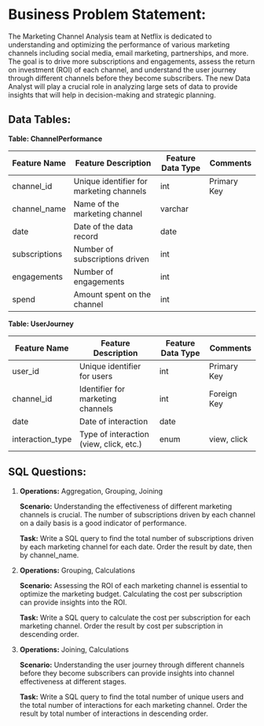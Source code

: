 # **Business Problem Statement:**

The Marketing Channel Analysis team at Netflix is dedicated to understanding and optimizing the performance of various marketing channels including social media, email marketing, partnerships, and more. The goal is to drive more subscriptions and engagements, assess the return on investment (ROI) of each channel, and understand the user journey through different channels before they become subscribers. The new Data Analyst will play a crucial role in analyzing large sets of data to provide insights that will help in decision-making and strategic planning.

## **Data Tables:**

**Table: ChannelPerformance**

| Feature Name  | Feature Description                       | Feature Data Type | Comments       |
|---------------|-------------------------------------------|-------------------|----------------|
| channel_id    | Unique identifier for marketing channels  | int               | Primary Key    |
| channel_name  | Name of the marketing channel             | varchar           |                |
| date          | Date of the data record                   | date              |                |
| subscriptions | Number of subscriptions driven            | int               |                |
| engagements   | Number of engagements                     | int               |                |
| spend         | Amount spent on the channel               | int               |                |

**Table: UserJourney**

| Feature Name    | Feature Description                       | Feature Data Type | Comments       |
|-----------------|-------------------------------------------|-------------------|----------------|
| user_id         | Unique identifier for users               | int               | Primary Key    |
| channel_id      | Identifier for marketing channels         | int               | Foreign Key    |
| date            | Date of interaction                       | date              |                |
| interaction_type| Type of interaction (view, click, etc.)   | enum              | view, click    |

## **SQL Questions:**

1. **Operations:** Aggregation, Grouping, Joining

   **Scenario:**
   Understanding the effectiveness of different marketing channels is crucial. The number of subscriptions driven by each channel on a daily basis is a good indicator of performance.

   **Task:**
   Write a SQL query to find the total number of subscriptions driven by each marketing channel for each date. Order the result by date, then by channel_name.


2. **Operations:** Grouping, Calculations

   **Scenario:**
   Assessing the ROI of each marketing channel is essential to optimize the marketing budget. Calculating the cost per subscription can provide insights into the ROI.

   **Task:**
   Write a SQL query to calculate the cost per subscription for each marketing channel. Order the result by cost per subscription in descending order.

3. **Operations:** Joining, Calculations

   **Scenario:**
   Understanding the user journey through different channels before they become subscribers can provide insights into channel effectiveness at different stages.

   **Task:**
   Write a SQL query to find the total number of unique users and the total number of interactions for each marketing channel. Order the result by total number of interactions in descending order.

